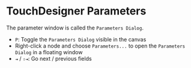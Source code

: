 # TouchDesigner Parameters

The parameter window is called the `Parameters Dialog`.

- `P`: Toggle the `Parameters Dialog` visible in the canvas
- Right-click a node and choose `Parameters...` to open the `Parameters Dialog` in a floating window
- `⇥` / `⇧⇥`: Go next / previous fields
